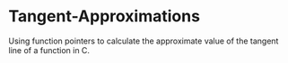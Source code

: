 # Tangent-Approximations
Using function pointers to calculate the approximate value of the tangent line of a function in C.
